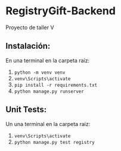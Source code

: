 # RegistryGift-Backend
Proyecto de taller V

## Instalación:
En una terminal en la carpeta raíz:
1. `python -m venv venv`
2. `venv\Scripts\activate`
3. `pip install -r requirements.txt`
4. `python manage.py runserver`

## Unit Tests:
Un una terminal en la carpeta raiz:
1. `venv\Scripts\activate`
2. `python manage.py test registry`
